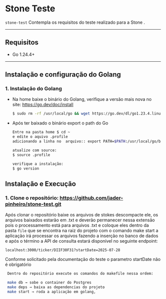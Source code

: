 # Stone Teste

`stone-test` Contempla os requisitos do teste realizado para a Stone .

---

## Requisitos

- Go 1.24.4+
---

## Instalação e configuração do Golang
### 1. Instalação do Golang
- Na home baixe o binário do Golang, verifique a versão mais nova no site: https://go.dev/doc/install

   ```bash
  $ sudo rm -rf /usr/local/go && wget https://go.dev/dl/go1.23.4.linux-amd64.tar.gz && sudo tar -C /usr/local -xzf go1.23.4.linux-amd64.tar.gz
  ```
- Após ter baixado o binário export o path do Go
     ```bash
    Entre na pasta home $ cd ~
    e edite o aquivo .profile
    adicionando a linha no  arquivo:: export PATH=$PATH:/usr/local/go/bin

    atualize com source:
    $ source .profile

    verifique a instalação:
    $ go version

  ```

## Instalação e Execução

### 1. Clone o repositório: https://github.com/jader-pinheiro/stone-test.git

Após clonar o repositório baixe os arquivos de stokes descompacte ele, os arquivos baixados estarão em .txt e deverão permanecer nessa extensão pois o processamento está para arquivos .txt e coloque eles dentro da pasta `file` que se encontra na raiz do projeto
com o comando make start a aplicação irá processar os arquivos fazendo a inserção no banco de dados e após o término
a API de consulta estará disponível no seguinte endpoint:

``localhost:3000/ticker/DIIF30F31?startDate=2025-07-28``

Conforme solicitado pela documentação do teste o parametro startDate não é obrigatório
   ```bash
    Dentro do repositório execute os comandos do makefile nessa ordem:

    make db → sobe o container do Postgres
    make deps → baixa as dependencias do projeto
    make start → roda a aplicação em golang, 
  ```
